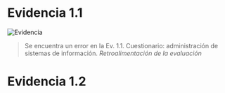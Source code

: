 
# Evidencia 1.1 

![Evidencia](https://user-images.githubusercontent.com/66846214/113066325-f8719700-917f-11eb-9a27-04949acc7b7a.png)
> Se encuentra un error en la Ev. 1.1. Cuestionario: administración de sistemas de información. _Retroalimentación de la evaluación_


# Evidencia 1.2

